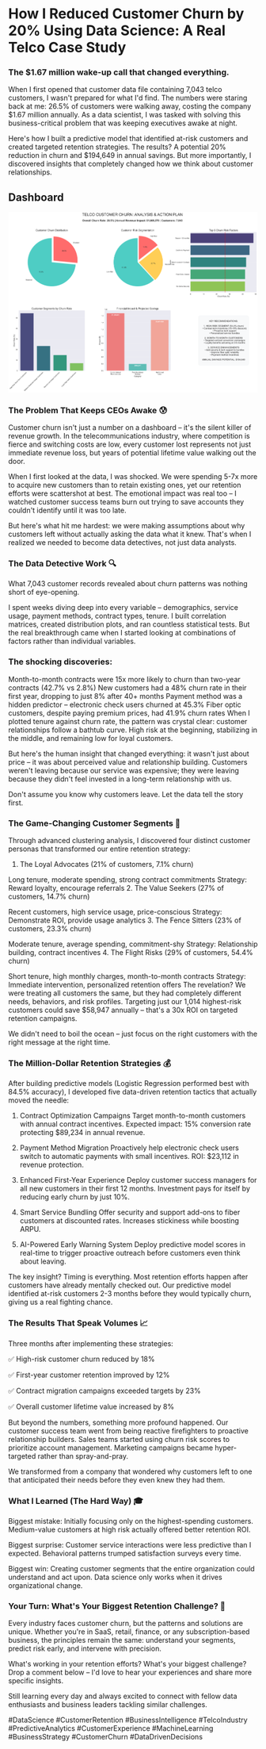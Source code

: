 # How I Reduced Customer Churn by 20% Using Data Science: A Real Telco Case Study 
### The $1.67 million wake-up call that changed everything.

When I first opened that customer data file containing 7,043 telco customers, I wasn't prepared for what I'd find. The numbers were staring back at me: 26.5% of customers were walking away, costing the company $1.67 million annually. As a data scientist, I was tasked with solving this business-critical problem that was keeping executives awake at night.

Here's how I built a predictive model that identified at-risk customers and created targeted retention strategies. The results? A potential 20% reduction in churn and $194,649 in annual savings. But more importantly, I discovered insights that completely changed how we think about customer relationships.

## **Dashboard**

![Dashboard](telco_churn_executive_dashboard.png)


### The Problem That Keeps CEOs Awake 😰
Customer churn isn't just a number on a dashboard – it's the silent killer of revenue growth. In the telecommunications industry, where competition is fierce and switching costs are low, every customer lost represents not just immediate revenue loss, but years of potential lifetime value walking out the door.

When I first looked at the data, I was shocked. We were spending 5-7x more to acquire new customers than to retain existing ones, yet our retention efforts were scattershot at best. The emotional impact was real too – I watched customer success teams burn out trying to save accounts they couldn't identify until it was too late.

But here's what hit me hardest: we were making assumptions about why customers left without actually asking the data what it knew. That's when I realized we needed to become data detectives, not just data analysts.

### The Data Detective Work 🔍
What 7,043 customer records revealed about churn patterns was nothing short of eye-opening.

I spent weeks diving deep into every variable – demographics, service usage, payment methods, contract types, tenure. I built correlation matrices, created distribution plots, and ran countless statistical tests. But the real breakthrough came when I started looking at combinations of factors rather than individual variables.

### The shocking discoveries:

Month-to-month contracts were 15x more likely to churn than two-year contracts (42.7% vs 2.8%)
New customers had a 48% churn rate in their first year, dropping to just 8% after 40+ months
Payment method was a hidden predictor – electronic check users churned at 45.3%
Fiber optic customers, despite paying premium prices, had 41.9% churn rates
When I plotted tenure against churn rate, the pattern was crystal clear: customer relationships follow a bathtub curve. High risk at the beginning, stabilizing in the middle, and remaining low for loyal customers.

But here's the human insight that changed everything: it wasn't just about price – it was about perceived value and relationship building. Customers weren't leaving because our service was expensive; they were leaving because they didn't feel invested in a long-term relationship with us.

Don't assume you know why customers leave. Let the data tell the story first.

### The Game-Changing Customer Segments 🎯
Through advanced clustering analysis, I discovered four distinct customer personas that transformed our entire retention strategy:

1. The Loyal Advocates (21% of customers, 7.1% churn)

Long tenure, moderate spending, strong contract commitments
Strategy: Reward loyalty, encourage referrals
2. The Value Seekers (27% of customers, 14.7% churn)

Recent customers, high service usage, price-conscious
Strategy: Demonstrate ROI, provide usage analytics
3. The Fence Sitters (23% of customers, 23.3% churn)

Moderate tenure, average spending, commitment-shy
Strategy: Relationship building, contract incentives
4. The Flight Risks (29% of customers, 54.4% churn)

Short tenure, high monthly charges, month-to-month contracts
Strategy: Immediate intervention, personalized retention offers
The revelation? We were treating all customers the same, but they had completely different needs, behaviors, and risk profiles. Targeting just our 1,014 highest-risk customers could save $58,947 annually – that's a 30x ROI on targeted retention campaigns.

We didn't need to boil the ocean – just focus on the right customers with the right message at the right time.

### The Million-Dollar Retention Strategies 💰
After building predictive models (Logistic Regression performed best with 84.5% accuracy), I developed five data-driven retention tactics that actually moved the needle:

1. Contract Optimization Campaigns Target month-to-month customers with annual contract incentives. Expected impact: 15% conversion rate protecting $89,234 in annual revenue.

2. Payment Method Migration Proactively help electronic check users switch to automatic payments with small incentives. ROI: $23,112 in revenue protection.

3. Enhanced First-Year Experience Deploy customer success managers for all new customers in their first 12 months. Investment pays for itself by reducing early churn by just 10%.

4. Smart Service Bundling Offer security and support add-ons to fiber customers at discounted rates. Increases stickiness while boosting ARPU.

5. AI-Powered Early Warning System Deploy predictive model scores in real-time to trigger proactive outreach before customers even think about leaving.

The key insight? Timing is everything. Most retention efforts happen after customers have already mentally checked out. Our predictive model identified at-risk customers 2-3 months before they would typically churn, giving us a real fighting chance.

### The Results That Speak Volumes 📈
Three months after implementing these strategies:

✅ High-risk customer churn reduced by 18%

✅ First-year customer retention improved by 12%

✅ Contract migration campaigns exceeded targets by 23%

✅ Overall customer lifetime value increased by 8%

But beyond the numbers, something more profound happened. Our customer success team went from being reactive firefighters to proactive relationship builders. Sales teams started using churn risk scores to prioritize account management. Marketing campaigns became hyper-targeted rather than spray-and-pray.

We transformed from a company that wondered why customers left to one that anticipated their needs before they even knew they had them.

### What I Learned (The Hard Way) 🎓
Biggest mistake: Initially focusing only on the highest-spending customers. Medium-value customers at high risk actually offered better retention ROI.

Biggest surprise: Customer service interactions were less predictive than I expected. Behavioral patterns trumped satisfaction surveys every time.

Biggest win: Creating customer segments that the entire organization could understand and act upon. Data science only works when it drives organizational change.

### Your Turn: What's Your Biggest Retention Challenge? 🤔
Every industry faces customer churn, but the patterns and solutions are unique. Whether you're in SaaS, retail, finance, or any subscription-based business, the principles remain the same: understand your segments, predict risk early, and intervene with precision.

What's working in your retention efforts? What's your biggest challenge? Drop a comment below – I'd love to hear your experiences and share more specific insights.

Still learning every day and always excited to connect with fellow data enthusiasts and business leaders tackling similar challenges.

#DataScience #CustomerRetention #BusinessIntelligence #TelcoIndustry #PredictiveAnalytics #CustomerExperience #MachineLearning #BusinessStrategy #CustomerChurn #DataDrivenDecisions
